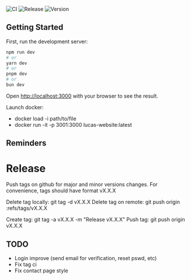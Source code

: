 ![CI](https://github.com/LucasDltg/party-website/actions/workflows/ci.yml/badge.svg)
![Release](https://github.com/YOUR_USERNAME/YOUR_REPO/actions/workflows/release.yml/badge.svg)
![Version](https://img.shields.io/github/v/tag/LucasDltg/party-website?label=version)

## Getting Started

First, run the development server:

```bash
npm run dev
# or
yarn dev
# or
pnpm dev
# or
bun dev
```

Open [http://localhost:3000](http://localhost:3000) with your browser to see the result.

Launch docker:

- docker load -i path/to/file
- docker run -it -p 3001:3000 lucas-website:latest

## Reminders

# Release

Push tags on github for major and minor versions changes. For convenience, tags should have format vX.X.X

Delete tag locally: git tag -d vX.X.X
Delete tag on remote: git push origin :refs/tags/vX.X.X

Create tag: git tag -a vX.X.X -m "Release vX.X.X"
Push tag: git push origin vX.X.X

## TODO

- Login improve (send email for verification, reset pswd, etc)
- Fix tag ci
- Fix contact page style
